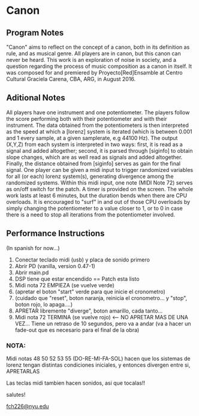 # Canon

## Program Notes

"Canon" aims to reflect on the concept of a canon, both in its definition as rule, and as musical genre. All players are in canon, but this canon can never be heard. This work is an exploration of noise in society, and a question regarding the process of music composition as a canon in itself. It was composed for and premiered by Proyecto[Red]Ensamble at Centro Cultural Graciela Carena, CBA, ARG, in August 2016.

## Aditional Notes

All players have one instrument and one potentiometer. The players follow the score performing both with their potentiometer and with their instrument. The data obtained from the potentiometers is then interpreted as the speed at which a [lorenz] system is iterated (which is between 0.001 and 1 every sample, at a given samplerate, e.g 44100 Hz). The output (X,Y,Z) from each system is interpreted in two ways: first, it is read as a signal and added altogether; second, it is parsed through [siginfo] to obtain slope changes, which are as well read as signals and added altogether. Finally, the distance obtained from [siginfo] serves as gain for the final signal. One player can be given a midi input to trigger randomized variables for all (or each) lorenz system(s), generating divergence among the randomized systems. Within this midi input, one note (MIDI Note 72) serves as on/off switch for the patch. A timer is provided on the screen. The whole work lasts at least 6 minutes, but the duration bends when there are CPU overloads. It is encouraged to "surf" in and out of those CPU overloads by simply changing the potentiometer to a value closer to 1, or to 0 in case there is a need to stop all iterations from the potentiometer involved.

## Performance Instructions 

(In spanish for now...)

1. Conectar teclado midi (usb) y placa de sonido primero
2. Abrir PD (vanilla, version 0.47-1)
3. Abrir main.pd
4. DSP tiene que estar encendido == Patch esta listo
5. Midi nota 72 EMPIEZA (se vuelve verde)
5. (apretar el boton "start" verde para que inicie el cronometro)
5. (cuidado que "reset", boton naranja, reinicia el cronometro... y "stop", boton rojo, lo apaga....)
5. APRETAR libremente "diverge", boton amarillo, cada tanto...
6. Midi nota 72 TERMINA (se vuelve rojo) <-- NO APRETAR MAS DE UNA VEZ... Tiene un retraso de 10 segundos, pero va a andar (va a hacer un fade-out que es necesario para el final de la obra)

### NOTA:

Midi notas 48 50 52 53 55 (DO-RE-MI-FA-SOL) hacen que los sistemas de lorenz tengan distintas condiciones iniciales, y entonces divergen entre si, APRETARLAS


Las teclas midi tambien hacen sonidos, asi que tocalas!!

salutes!

fch226@nyu.edu